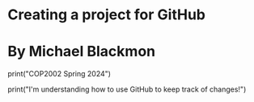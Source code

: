 # Creating a project for GitHub
# By Michael Blackmon

print("COP2002 Spring 2024")

print("I'm understanding how to use GitHub to keep track of changes!")
